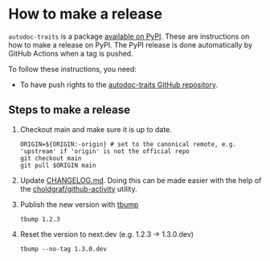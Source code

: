 # How to make a release

`autodoc-traits` is a package [available on
PyPI][pypi].
These are instructions on how to make a release on PyPI.
The PyPI release is done automatically by GitHub Actions when a tag is pushed.

To follow these instructions, you need:

- To have push rights to the [autodoc-traits GitHub
  repository][repo].

[pypi]: https://pypi.org/project/autodoc-traits
[repo]: https://github.com/jupyterhub/autodoc-traits

## Steps to make a release

1. Checkout main and make sure it is up to date.

   ```shell
   ORIGIN=${ORIGIN:-origin} # set to the canonical remote, e.g. 'upstream' if 'origin' is not the official repo
   git checkout main
   git pull $ORIGIN main
   ```

1. Update [CHANGELOG.md](CHANGELOG.md). Doing this can be made easier with the
   help of the
   [choldgraf/github-activity](https://github.com/choldgraf/github-activity)
   utility.

1. Publish the new version with [tbump][]

   ```
   tbump 1.2.3
   ```

1. Reset the version to next.dev (e.g. 1.2.3 -> 1.3.0.dev)

   ```
   tbump --no-tag 1.3.0.dev
   ```

[tbump]: https://github.com/dmerejkowsky/tbump
